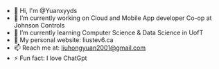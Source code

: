 - 👋 Hi, I'm @Yuanxyyds
- 🔭 I’m currently working on Cloud and Mobile App developer Co-op at Johnson Controls
- 🌱 I’m currently learning Computer Science & Data Science in UofT
- 🤔 My personal website: liustev6.ca
- 📫 Reach me at: liuhongyuan2001@gmail.com
- ⚡ Fun fact: I love ChatGpt
